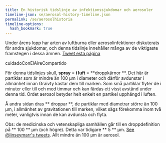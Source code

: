 ```yaml
---
title: En historisk tidslinje av infektionssjukdomar och aerosoler
timeline-json: se/aerosol-history-timeline.json
permalink: /se/aerosolhistoria
timeline-options: 
  hash_bookmark: true
---
```


Under årens lopp har arten av luftburna eller aerosolinfektioner diskuterats för andra sjukdomar, och denna tidslinje innehåller många av de viktigaste framstegen i dessa ämnen. <a href="https://twitter.com/intent/tweet?url=https%3A%2F%2Fits-airborne.org%2Fes%2Fcronología-histórica&via=AerosolizedC19&text=%23COVIDisAirborne%20%23masks4All%20%23cuidadoConElAireCompartido%20%23ventilation. See: " target="_blank">Tweet esta página</a>

cuidadoConElAireCompartido

För denna tidslinjes skull, **spray** = **i luft** = **droppkärnor **. Det här är partiklar som är mindre än 100 μm i diameter och därför avdunstar i allmänhet innan Graivty kastar dem till marken. Som små partiklar flyter de i minuter eller till och med timmar och kan färdas ett visst avstånd under denna tid. Ordet aerosol betyder helt enkelt en partikel upphängd i luften.

Å andra sidan dras ** droppar **, de partiklar med diametrar större än 100 μm, i allmänhet av gravitationen till marken, vilket sägs förekomma inom två meter, vanligtvis innan de kan avdunsta och flyta.

Obs: de medicinska och vetenskapliga samhällen går till en droppdefinition på ** 100 ** μm (och högre). Detta var tidigare ** 5 ** μm. <a target="_blank" href="https://twitter.com/linseymarr/status/1336318245348003840">See @linseymarr's tweets</a>. Allt mindre än 100 μm är aerosol.